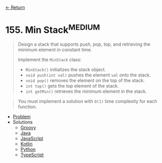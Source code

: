[&larr; Return](https://hanggrian.github.io/grind-leetcode/)

# 155. Min Stack<sup>MEDIUM</sup>

> Design a stack that supports push, pop, top, and retrieving the minimum
  element in constant time.
>
> Implement the `MinStack` class:
>
> - `MinStack()` initializes the stack object.
> - `void push(int val)` pushes the element `val` onto the stack.
> - `void pop()` removes the element on the top of the stack.
> - `int top()` gets the top element of the stack.
> - `int getMin()` retrieves the minimum element in the stack.

> You must implement a solution with `O(1)` time complexity for each function.

- [Problem](https://leetcode.com/problems/min-stack/)
- Solutions
  - [Groovy](https://github.com/hanggrian/grind-leetcode/blob/main/groovy/src/main/groovy/problems101_200/MinStack.groovy)
  - [Java](https://github.com/hanggrian/grind-leetcode/blob/main/java/src/main/java/problems101_200/MinStack.java)
  - [JavaScript](https://github.com/hanggrian/grind-leetcode/blob/main/javascript/src/problems101_200/min-stack.js)
  - [Kotlin](https://github.com/hanggrian/grind-leetcode/blob/main/kotlin/src/main/kotlin/problems101_200/MinStack.kt)
  - [Python](https://github.com/hanggrian/grind-leetcode/blob/main/python/src/problems101_200/min_stack.py)
  - [TypeScript](https://github.com/hanggrian/grind-leetcode/blob/main/typescript/src/problems101_200/min-stack.ts)
